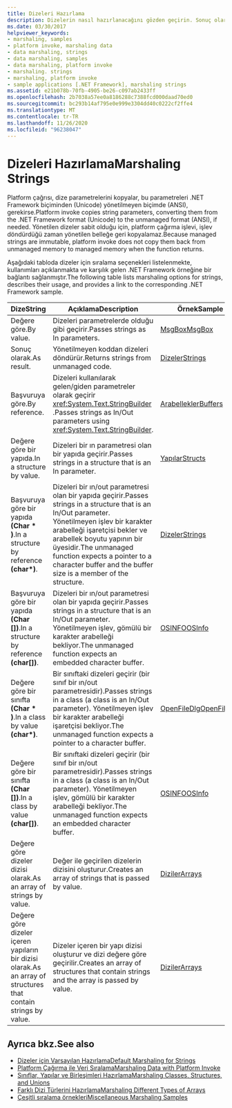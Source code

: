 ```yaml
---
title: Dizeleri Hazırlama
description: Dizelerin nasıl hazırlanacağını gözden geçirin. Sonuç olarak, bir yapıda veya bir sınıfta değere ya da başvuruya göre dizeleri sıralama ve daha fazla bilgi için seçeneklere bakın.
ms.date: 03/30/2017
helpviewer_keywords:
- marshaling, samples
- platform invoke, marshaling data
- data marshaling, strings
- data marshaling, samples
- data marshaling, platform invoke
- marshaling. strings
- marshaling, platform invoke
- sample applications [.NET Framework], marshaling strings
ms.assetid: e21b078b-70fb-4905-be26-c097ab2433ff
ms.openlocfilehash: 2b7038a57ee0a8186288c7388fcd000daad70ed0
ms.sourcegitcommit: bc293b14af795e0e999e3304dd40c0222cf2ffe4
ms.translationtype: MT
ms.contentlocale: tr-TR
ms.lasthandoff: 11/26/2020
ms.locfileid: "96238047"
---
```

# <a name="marshaling-strings"></a><span data-ttu-id="96135-104">Dizeleri Hazırlama</span><span class="sxs-lookup"><span data-stu-id="96135-104">Marshaling Strings</span></span>

<span data-ttu-id="96135-105">Platform çağrısı, dize parametrelerini kopyalar, bu parametreleri .NET Framework biçiminden (Unicode) yönetilmeyen biçimde (ANSI), gerekirse.</span><span class="sxs-lookup"><span data-stu-id="96135-105">Platform invoke copies string parameters, converting them from the .NET Framework format (Unicode) to the unmanaged format (ANSI), if needed.</span></span> <span data-ttu-id="96135-106">Yönetilen dizeler sabit olduğu için, platform çağırma işlevi, işlev döndürdüğü zaman yönetilen belleğe geri kopyalamaz.</span><span class="sxs-lookup"><span data-stu-id="96135-106">Because managed strings are immutable, platform invoke does not copy them back from unmanaged memory to managed memory when the function returns.</span></span>  
  
 <span data-ttu-id="96135-107">Aşağıdaki tabloda dizeler için sıralama seçenekleri listelenmekte, kullanımları açıklanmakta ve karşılık gelen .NET Framework örneğine bir bağlantı sağlanmıştır.</span><span class="sxs-lookup"><span data-stu-id="96135-107">The following table lists marshaling options for strings, describes their usage, and provides a link to the corresponding .NET Framework sample.</span></span>  
  
|<span data-ttu-id="96135-108">Dize</span><span class="sxs-lookup"><span data-stu-id="96135-108">String</span></span>|<span data-ttu-id="96135-109">Açıklama</span><span class="sxs-lookup"><span data-stu-id="96135-109">Description</span></span>|<span data-ttu-id="96135-110">Örnek</span><span class="sxs-lookup"><span data-stu-id="96135-110">Sample</span></span>|  
|------------|-----------------|------------|  
|<span data-ttu-id="96135-111">Değere göre.</span><span class="sxs-lookup"><span data-stu-id="96135-111">By value.</span></span>|<span data-ttu-id="96135-112">Dizeleri parametrelerde olduğu gibi geçirir.</span><span class="sxs-lookup"><span data-stu-id="96135-112">Passes strings as In parameters.</span></span>|[<span data-ttu-id="96135-113">MsgBox</span><span class="sxs-lookup"><span data-stu-id="96135-113">MsgBox</span></span>](msgbox-sample.md)|  
|<span data-ttu-id="96135-114">Sonuç olarak.</span><span class="sxs-lookup"><span data-stu-id="96135-114">As result.</span></span>|<span data-ttu-id="96135-115">Yönetilmeyen koddan dizeleri döndürür.</span><span class="sxs-lookup"><span data-stu-id="96135-115">Returns strings from unmanaged code.</span></span>|<span data-ttu-id="96135-116">[Dizeler](/previous-versions/dotnet/netframework-4.0/e765dyyy(v=vs.100))</span><span class="sxs-lookup"><span data-stu-id="96135-116">[Strings](/previous-versions/dotnet/netframework-4.0/e765dyyy(v=vs.100))</span></span>|  
|<span data-ttu-id="96135-117">Başvuruya göre.</span><span class="sxs-lookup"><span data-stu-id="96135-117">By reference.</span></span>|<span data-ttu-id="96135-118">Dizeleri kullanılarak gelen/giden parametreler olarak geçirir <xref:System.Text.StringBuilder> .</span><span class="sxs-lookup"><span data-stu-id="96135-118">Passes strings as In/Out parameters using <xref:System.Text.StringBuilder>.</span></span>|<span data-ttu-id="96135-119">[Arabellekler](/previous-versions/dotnet/netframework-4.0/x3txb6xc(v=vs.100))</span><span class="sxs-lookup"><span data-stu-id="96135-119">[Buffers](/previous-versions/dotnet/netframework-4.0/x3txb6xc(v=vs.100))</span></span>|  
|<span data-ttu-id="96135-120">Değere göre bir yapıda.</span><span class="sxs-lookup"><span data-stu-id="96135-120">In a structure by value.</span></span>|<span data-ttu-id="96135-121">Dizeleri bir ın parametresi olan bir yapıda geçirir.</span><span class="sxs-lookup"><span data-stu-id="96135-121">Passes strings in a structure that is an In parameter.</span></span>|<span data-ttu-id="96135-122">[Yapılar](/previous-versions/dotnet/netframework-4.0/eadtsekz(v=vs.100))</span><span class="sxs-lookup"><span data-stu-id="96135-122">[Structs](/previous-versions/dotnet/netframework-4.0/eadtsekz(v=vs.100))</span></span>|  
|<span data-ttu-id="96135-123">Başvuruya göre bir yapıda **(Char \* )**.</span><span class="sxs-lookup"><span data-stu-id="96135-123">In a structure by reference **(char\*)**.</span></span>|<span data-ttu-id="96135-124">Dizeleri bir ın/out parametresi olan bir yapıda geçirir.</span><span class="sxs-lookup"><span data-stu-id="96135-124">Passes strings in a structure that is an In/Out parameter.</span></span> <span data-ttu-id="96135-125">Yönetilmeyen işlev bir karakter arabelleği işaretçisi bekler ve arabellek boyutu yapının bir üyesidir.</span><span class="sxs-lookup"><span data-stu-id="96135-125">The unmanaged function expects a pointer to a character buffer and the buffer size is a member of the structure.</span></span>|<span data-ttu-id="96135-126">[Dizeler](/previous-versions/dotnet/netframework-4.0/e765dyyy(v=vs.100))</span><span class="sxs-lookup"><span data-stu-id="96135-126">[Strings](/previous-versions/dotnet/netframework-4.0/e765dyyy(v=vs.100))</span></span>|  
|<span data-ttu-id="96135-127">Başvuruya göre bir yapıda **(Char [])**.</span><span class="sxs-lookup"><span data-stu-id="96135-127">In a structure by reference **(char[])**.</span></span>|<span data-ttu-id="96135-128">Dizeleri bir ın/out parametresi olan bir yapıda geçirir.</span><span class="sxs-lookup"><span data-stu-id="96135-128">Passes strings in a structure that is an In/Out parameter.</span></span> <span data-ttu-id="96135-129">Yönetilmeyen işlev, gömülü bir karakter arabelleği bekliyor.</span><span class="sxs-lookup"><span data-stu-id="96135-129">The unmanaged function expects an embedded character buffer.</span></span>|<span data-ttu-id="96135-130">[OSINFO](/previous-versions/dotnet/netframework-4.0/795sy883(v=vs.100))</span><span class="sxs-lookup"><span data-stu-id="96135-130">[OSInfo](/previous-versions/dotnet/netframework-4.0/795sy883(v=vs.100))</span></span>|  
|<span data-ttu-id="96135-131">Değere göre bir sınıfta **(Char \* )**.</span><span class="sxs-lookup"><span data-stu-id="96135-131">In a class by value **(char\*)**.</span></span>|<span data-ttu-id="96135-132">Bir sınıftaki dizeleri geçirir (bir sınıf bir ın/out parametresidir).</span><span class="sxs-lookup"><span data-stu-id="96135-132">Passes strings in a class (a class is an In/Out parameter).</span></span> <span data-ttu-id="96135-133">Yönetilmeyen işlev bir karakter arabelleği işaretçisi bekliyor.</span><span class="sxs-lookup"><span data-stu-id="96135-133">The unmanaged function expects a pointer to a character buffer.</span></span>|<span data-ttu-id="96135-134">[OpenFileDlg](/previous-versions/dotnet/netframework-4.0/w5tyztk9(v=vs.100))</span><span class="sxs-lookup"><span data-stu-id="96135-134">[OpenFileDlg](/previous-versions/dotnet/netframework-4.0/w5tyztk9(v=vs.100))</span></span>|  
|<span data-ttu-id="96135-135">Değere göre bir sınıfta **(Char [])**.</span><span class="sxs-lookup"><span data-stu-id="96135-135">In a class by value **(char[])**.</span></span>|<span data-ttu-id="96135-136">Bir sınıftaki dizeleri geçirir (bir sınıf bir ın/out parametresidir).</span><span class="sxs-lookup"><span data-stu-id="96135-136">Passes strings in a class (a class is an In/Out parameter).</span></span> <span data-ttu-id="96135-137">Yönetilmeyen işlev, gömülü bir karakter arabelleği bekliyor.</span><span class="sxs-lookup"><span data-stu-id="96135-137">The unmanaged function expects an embedded character buffer.</span></span>|<span data-ttu-id="96135-138">[OSINFO](/previous-versions/dotnet/netframework-4.0/795sy883(v=vs.100))</span><span class="sxs-lookup"><span data-stu-id="96135-138">[OSInfo](/previous-versions/dotnet/netframework-4.0/795sy883(v=vs.100))</span></span>|  
|<span data-ttu-id="96135-139">Değere göre dizeler dizisi olarak.</span><span class="sxs-lookup"><span data-stu-id="96135-139">As an array of strings by value.</span></span>|<span data-ttu-id="96135-140">Değer ile geçirilen dizelerin dizisini oluşturur.</span><span class="sxs-lookup"><span data-stu-id="96135-140">Creates an array of strings that is passed by value.</span></span>|[<span data-ttu-id="96135-141">Diziler</span><span class="sxs-lookup"><span data-stu-id="96135-141">Arrays</span></span>](marshaling-different-types-of-arrays.md)|  
|<span data-ttu-id="96135-142">Değere göre dizeler içeren yapıların bir dizisi olarak.</span><span class="sxs-lookup"><span data-stu-id="96135-142">As an array of structures that contain strings by value.</span></span>|<span data-ttu-id="96135-143">Dizeler içeren bir yapı dizisi oluşturur ve dizi değere göre geçirilir.</span><span class="sxs-lookup"><span data-stu-id="96135-143">Creates an array of structures that contain strings and the array is passed by value.</span></span>|[<span data-ttu-id="96135-144">Diziler</span><span class="sxs-lookup"><span data-stu-id="96135-144">Arrays</span></span>](marshaling-different-types-of-arrays.md)|  
  
## <a name="see-also"></a><span data-ttu-id="96135-145">Ayrıca bkz.</span><span class="sxs-lookup"><span data-stu-id="96135-145">See also</span></span>

- [<span data-ttu-id="96135-146">Dizeler için Varsayılan Hazırlama</span><span class="sxs-lookup"><span data-stu-id="96135-146">Default Marshaling for Strings</span></span>](default-marshaling-for-strings.md)
- [<span data-ttu-id="96135-147">Platform Çağırma ile Veri Sıralama</span><span class="sxs-lookup"><span data-stu-id="96135-147">Marshaling Data with Platform Invoke</span></span>](marshaling-data-with-platform-invoke.md)
- [<span data-ttu-id="96135-148">Sınıflar, Yapılar ve Birleşimleri Hazırlama</span><span class="sxs-lookup"><span data-stu-id="96135-148">Marshaling Classes, Structures, and Unions</span></span>](marshaling-classes-structures-and-unions.md)
- [<span data-ttu-id="96135-149">Farklı Dizi Türlerini Hazırlama</span><span class="sxs-lookup"><span data-stu-id="96135-149">Marshaling Different Types of Arrays</span></span>](marshaling-different-types-of-arrays.md)
- <span data-ttu-id="96135-150">[Çeşitli sıralama örnekleri](/previous-versions/dotnet/netframework-4.0/ss9sb93t(v=vs.100))</span><span class="sxs-lookup"><span data-stu-id="96135-150">[Miscellaneous Marshaling Samples](/previous-versions/dotnet/netframework-4.0/ss9sb93t(v=vs.100))</span></span>

